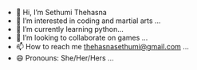 - 👋 Hi, I’m  Sethumi Thehasna
- 👀 I’m interested in coding and martial arts ...
- 🌱 I’m currently learning python...
- 💞️ I’m looking to collaborate on games ...
- 📫 How to reach me thehasnasethumi@gmail.com ...
- 😄 Pronouns: She/Her/Hers
   ...

<!---
DEVILsethumi/DEVILsethumi is a ✨ special ✨ repository because its `README.md` (this file) appears on your GitHub profile.
You can click the Preview link to take a look at your changes.
--->
